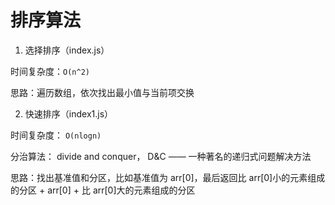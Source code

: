 # 排序算法

1. 选择排序（index.js）

时间复杂度：`O(n^2)`

思路：遍历数组，依次找出最小值与当前项交换

2. 快速排序（index1.js）

时间复杂度： `O(nlogn)`

分治算法： divide and conquer， D&C —— 一种著名的递归式问题解决方法

思路：找出基准值和分区，比如基准值为 arr[0]，最后返回比 arr[0]小的元素组成的分区 + arr[0] + 比 arr[0]大的元素组成的分区
